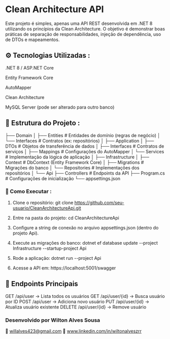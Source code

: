 # Clean Architecture API

Este projeto é simples, apenas uma API REST desenvolvida em .NET 8 utilizando os princípios da Clean Architecture.
O objetivo é demonstrar boas práticas de separação de responsabilidades, injeção de dependência, uso de DTOs e mapeamentos.


## ⚙️ Tecnologias Utilizadas :
.NET 8 / ASP.NET Core

Entity Framework Core

AutoMapper

Clean Architecture

MySQL Server (pode ser alterado para outro banco)


## 📂 Estrutura do Projeto :

├── Domain
 │    ├── Entities        # Entidades de domínio (regras de negócio)
 │    └── Interfaces      # Contratos (ex: repositórios)
 │
 ├── Application
 │    ├── DTOs            # Objetos de transferência de dados
 │    ├── Interfaces      # Contratos de serviços
 │    ├── Mappings        # Configurações do AutoMapper
 │    └── Services        # Implementação da lógica de aplicação
 │
 ├── Infrastructure
 │    ├── Context         # DbContext (Entity Framework Core)
 │    ├── Migrations      # Migrações do banco
 │    └── Repositories    # Implementações dos repositórios
 │
 └── Api
      ├── Controllers     # Endpoints da API
      ├── Program.cs      # Configurações de inicialização
      └── appsettings.json

### 🚀 Como Executar :

1. Clone o repositório:
git clone https://github.com/seu-usuario/CleanArchitectureApi.git

2. Entre na pasta do projeto:
cd CleanArchitectureApi

3. Configure a string de conexão no arquivo appsettings.json (dentro do projeto Api).

4. Execute as migrações do banco:
dotnet ef database update --project Infrastructure --startup-project Api

5. Rode a aplicação:
dotnet run --project Api

6. Acesse a API em:
https://localhost:5001/swagger

## 📌 Endpoints Principais

GET /api/user → Lista todos os usuários
GET /api/user/{id} → Busca usuário por ID
POST /api/user → Adiciona novo usuário
PUT /api/user/{id} → Atualiza usuário existente
DELETE /api/user/{id} → Remove usuário

### Desenvolvido por Wilton Alves Sousa
📧 willalves423@gmail.com
🔗 www.linkedin.com/in/wiltonalveszrr
